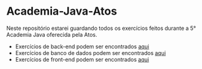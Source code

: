 # Academia-Java-Atos
Neste repositório estarei guardando todos os exercícios feitos durante a 5° Academia Java oferecida pela Atos.

<ul>
  <li>Exercícios de back-end podem ser encontrados <a href="https://github.com/fabianojunior139/Academia-Java-Atos/tree/main/Back-end">aqui</a></li>
  <li>Exercícios de banco de dados podem ser encontrados <a href="https://github.com/fabianojunior139/Academia-Java-Atos/tree/main/Banco%20de%20Dados">aqui</a></li>
  <li>Exercícios de front-end podem ser encontrados <a href="https://github.com/fabianojunior139/Academia-Java-Atos/tree/main/Front-end">aqui</a></li>
</ul>
